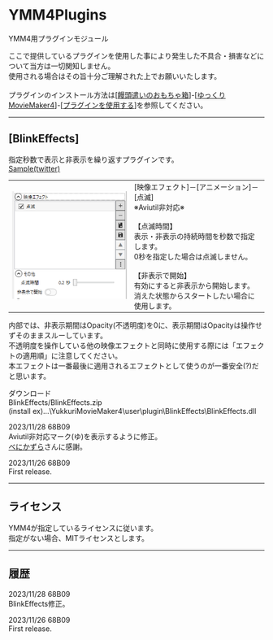 # YMM4Plugins
YMM4用プラグインモジュール

ここで提供しているプラグインを使用した事により発生した不具合・損害などについて当方は一切関知しません。  
使用される場合はその旨十分ご理解された上でお願いいたします。  
<br>
プラグインのインストール方法は[<a href="https://manjubox.net/" target="_blank">饅頭遣いのおもちゃ箱</a>]-[<a href="https://manjubox.net/ymm4/" target="_blank">ゆっくりMovieMaker4</a>]-[<a href="https://manjubox.net/ymm4/faq/plugin/how_to_use/" target="_blank">プラグインを使用する</a>]を参照してください。
****
## [BlinkEffects]
指定秒数で表示と非表示を繰り返すプラグインです。  
<a href="https://twitter.com/MB68B09/status/1728731961144066362" target="_blank">Sample(twitter)</a>  
	<table>
		<tr>
			<td>
				<img src="https://github.com/68B09/YMM4Plugins/blob/main/docs/ymm4plugin_blink1.png">
			</td>
			<td valign="top">
				[映像エフェクト]－[アニメーション]－[点滅]<br>
				※Aviutil非対応※<br>
				<br>
				【点滅時間】<br>
					表示・非表示の持続時間を秒数で指定します。<br>
					0秒を指定した場合は点滅しません。<br>
				<br>
				【非表示で開始】<br>
					有効にすると非表示から開始します。<br>
					消えた状態からスタートしたい場合に使用します。<br>
			</td>
		</tr>
	</table>
   
内部では、非表示期間はOpacity(不透明度)を0に、表示期間はOpacityは操作せずそのままスルーしています。  
不透明度を操作している他の映像エフェクトと同時に使用する際には「エフェクトの適用順」に注意してください。  
本エフェクトは一番最後に適用されるエフェクトとして使うのが一番安全(?)だと思います。  
  
ダウンロード  
BlinkEffects/BlinkEffects.zip  
(install ex)...\YukkuriMovieMaker4\user\plugin\BlinkEffects\BlinkEffects.dll  

2023/11/28 68B09  
Aviutil非対応マーク(ゆ)を表示するように修正。  
<a href="https://twitter.com/benikazura_X/status/1729158870008995934">べにかずら</a>さんに感謝。  

2023/11/26 68B09  
First release.
___
## ライセンス
YMM4が指定しているライセンスに従います。  
指定がない場合、MITライセンスとします。  
___
## 履歴
2023/11/28 68B09  
BlinkEffects修正。  

2023/11/26 68B09  
First release.
